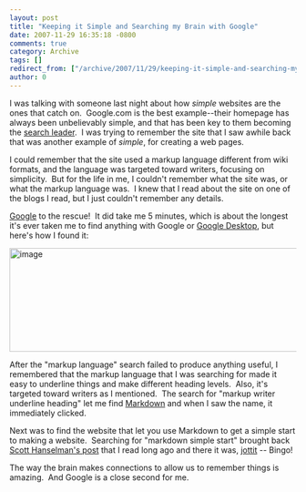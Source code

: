 ```yaml
---
layout: post
title: "Keeping it Simple and Searching my Brain with Google"
date: 2007-11-29 16:35:18 -0800
comments: true
category: Archive
tags: []
redirect_from: ["/archive/2007/11/29/keeping-it-simple-and-searching-my-brain-with-google.aspx/"]
author: 0
---
```

<!-- more -->
<p>I was talking with someone last night about how <em>simple</em> websites are the ones that catch on.  Google.com is the best example--their homepage has always been unbelievably simple, and that has been key to them becoming the <a href="http://www.newsweek.com/id/62254" target="_blank">search leader</a>.  I was trying to remember the site that I saw awhile back that was another example of <em>simple</em>, for creating a web pages.</p>  <p>I could remember that the site used a markup language different from wiki formats, and the language was targeted toward writers, focusing on simplicity.  But for the life in me, I couldn't remember what the site was, or what the markup language was.  I knew that I read about the site on one of the blogs I read, but I just couldn't remember any details.</p>  <p><a href="http://www.google.com" target="_blank">Google</a> to the rescue!  It did take me 5 minutes, which is about the longest it's ever taken me to find anything with Google or <a href="http://desktop.google.com" target="_blank">Google Desktop</a>, but here's how I found it:</p>  <p><img style="border-right: 0px; border-top: 0px; border-left: 0px; border-bottom: 0px" height="182" alt="image" src="http://blog.jeffhandley.com/Images/PostImages/KeepingitSimpleandSearchingmyBrainwithGo_7896/image_thumb.png" width="588" border="0" /> </p>  <p>After the "markup language" search failed to produce anything useful, I remembered that the markup language that I was searching for made it easy to underline things and make different heading levels.  Also, it's targeted toward writers as I mentioned.  The search for "markup writer underline heading" let me find <a href="http://daringfireball.net/projects/markdown/" target="_blank">Markdown</a> and when I saw the name, it immediately clicked.</p>  <p>Next was to find the website that let you use Markdown to get a simple start to making a website.  Searching for "markdown simple start" brought back <a href="http://www.google.com/history/url?url=http://www.hanselman.com/blog/LaunchingYourWeb20SiteWithAGiantTextBox.aspx&amp;ei=LL9OR_b_EaW-kwGZvJFL&amp;sig2=FUMv_-bxzc5P1i-r1clTUQ&amp;zx=4th3Ae2D2ko&amp;ct=w" target="_blank">Scott Hanselman's post</a> that I read long ago and there it was, <a href="http://jottit.com/" target="_blank">jottit</a> -- Bingo!</p>  <p>The way the brain makes connections to allow us to remember things is amazing.  And Google is a close second for me.</p>

